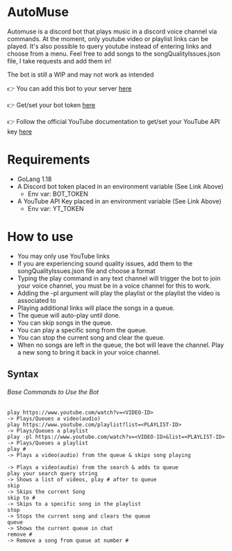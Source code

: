 # AutoMuse
Automuse is a discord bot that plays music in a discord voice channel via commands. At the moment, only youtube video or playlist links can be played. It's also possible to query youtube instead of entering links and choose from a menu. Feel free to add songs to the songQualityIssues.json file, I take requests and add them in!

The bot is still a WIP and may not work as intended

:point_right: You can add this bot to your server [here](https://discord.com/api/oauth2/authorize?client_id=955836104559460362&permissions=534723950656&scope=bot%20applications.commands)

:point_right: Get/set your bot token [here](https://discord.com/developers/applications/)

:point_right: Follow the official YouTube documentation to get/set your YouTube API key [here](https://developers.google.com/youtube/v3/docs)

# Requirements
- GoLang 1.18
- A Discord bot token placed in an environment variable (See Link Above)
     - Env var: BOT_TOKEN
- A YouTube API Key placed in an environment variable (See Link Above)
    - Env var: YT_TOKEN

# How to use
- You may only use YouTube links
- If you are experiencing sound quality issues, add them to the songQualityIssues.json file and choose a format
- Typing the play command in any text channel will trigger the bot to join your voice channel, you must be in a voice channel for this to work.
- Adding the -pl argument will play the playlist or the playlist the video is associated to
- Playing additional links will place the songs in a queue. 
- The queue will auto-play until done.
- You can skip songs in the queue.
- You can play a specific song from the queue.
- You can stop the current song and clear the queue.
- When no songs are left in the queue, the bot will leave the channel. Play a new song to bring it back in your voice channel.

## Syntax
###### Base Commands to Use the Bot
````
play https://www.youtube.com/watch?v=<VIDEO-ID>                         -> Plays/Queues a video(audio)
play https://www.youtube.com/playlist?list=<PLAYLIST-ID>                -> Plays/Queues a playlist
play -pl https://www.youtube.com/watch?v=<VIDEO-ID>&list=<PLAYLIST-ID>  -> Plays/Queues a playlist
play #                                                                  -> Plays a video(audio) from the queue & skips song playing
                                                                        -> Plays a video(audio) from the search & adds to queue
play your search query string                                           -> Shows a list of videos, play # after to queue
skip                                                                    -> Skips the current Song
skip to #                                                               -> Skips to a specific song in the playlist
stop                                                                    -> Stops the current song and clears the queue
queue                                                                   -> Shows the current queue in chat
remove #                                                                -> Remove a song from queue at number #
````